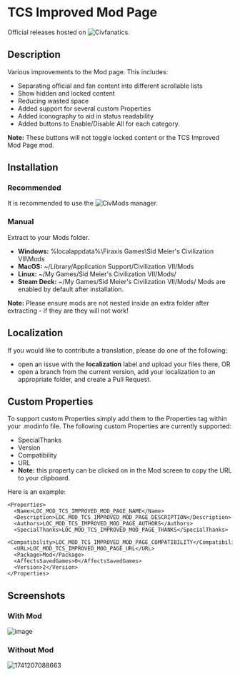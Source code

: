 # TCS Improved Mod Page
Official releases hosted on ![Civfanatics](https://forums.civfanatics.com/resources/tcs-improved-mod-page.32024/).

## Description
Various improvements to the Mod page. This includes:
* Separating official and fan content into different scrollable lists
* Show hidden and locked content
* Reducing wasted space
* Added support for several custom Properties
* Added iconography to aid in status readability
* Added buttons to Enable/Disable All for each category.

**Note:** These buttons will not toggle locked content or the TCS Improved Mod Page mod.

## Installation
### Recommended
It is recommended to use the ![CivMods](https://civmods.com/) manager.
### Manual
Extract to your Mods folder.
* **Windows:** %localappdata%\Firaxis Games\Sid Meier's Civilization VII\Mods
* **MacOS:** ~/Library/Application Support/Civilization VII/Mods
* **Linux:** ~/My Games/Sid Meier's Civilization VII/Mods/
* **Steam Deck:** ~/My Games/Sid Meier's Civilization VII/Mods/
Mods are enabled by default after installation.

**Note:** Please ensure mods are not nested inside an extra folder after extracting - if they are they will not work!

## Localization
If you would like to contribute a translation, please do one of the following:
* open an issue with the **localization** label and upload your files there, OR
* open a branch from the current version, add your localization to an appropriate folder, and create a Pull Request.

## Custom Properties
To support custom Properties simply add them to the Properties tag within your .modinfo file. The following custom Properties are currently supported:
* SpecialThanks
* Version
* Compatibility
* URL
 * **Note:** this property can be clicked on in the Mod screen to copy the URL to your clipboard.

Here is an example:
```
<Properties>
  <Name>LOC_MOD_TCS_IMPROVED_MOD_PAGE_NAME</Name>
  <Description>LOC_MOD_TCS_IMPROVED_MOD_PAGE_DESCRIPTION</Description>
  <Authors>LOC_MOD_TCS_IMPROVED_MOD_PAGE_AUTHORS</Authors>
  <SpecialThanks>LOC_MOD_TCS_IMPROVED_MOD_PAGE_THANKS</SpecialThanks>
  <Compatibility>LOC_MOD_TCS_IMPROVED_MOD_PAGE_COMPATIBILITY</Compatibility>
  <URL>LOC_MOD_TCS_IMPROVED_MOD_PAGE_URL</URL>
  <Package>Mod</Package>
  <AffectsSavedGames>0</AffectsSavedGames>
  <Version>2</Version>
</Properties>
```
## Screenshots
### With Mod
![image](https://github.com/user-attachments/assets/4ba1a421-fc3a-4972-b55b-5f14698e75a1)
### Without Mod 
![1741207088663](https://github.com/user-attachments/assets/969955f5-f36b-4402-bbcb-e78d0eaba26d)
